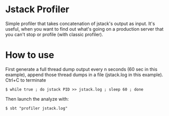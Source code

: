 # Jstack Profiler

Simple profiler that takes concatenation of jstack's output as input.
It's useful, when you want to find out what's going on a production server that you can't stop or profile (with classic profiler).

# How to use

First generate a full thread dump output every n seconds (60 sec in this example), append those thread dumps in a file (jstack.log in this example). 
Ctrl+C to terminate

	$ while true ; do jstack PID >> jstack.log ; sleep 60 ; done

Then launch the analyze with:

	$ sbt "profiler jstack.log"

